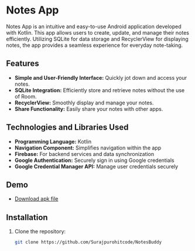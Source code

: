 # Notes App

Notes App is an intuitive and easy-to-use Android application developed with Kotlin. This app allows users to create, update, and manage their notes efficiently. Utilizing SQLite for data storage and RecyclerView for displaying notes, the app provides a seamless experience for everyday note-taking.

## Features

- **Simple and User-Friendly Interface:** Quickly jot down and access your notes.
- **SQLite Integration:** Efficiently store and retrieve notes without the use of Room.
- **RecyclerView:** Smoothly display and manage your notes.
- **Share Functionality:** Easily share your notes with other apps.

## Technologies and Libraries Used

- **Programming Language:** Kotlin
- **Navigation Component:** Simplifies navigation within the app
- **Firebase:** For backend services and data synchronization
- **Google Authentication:** Securely sign in using Google credentials
- **Google Credential Manager API:** Manage user credentials securely

 ## Demo
 - [Download apk file](https://drive.google.com/file/d/17GgEZtDjD5SO5DmUkoO6BWh5ns_bRpKv/view?usp=sharing)

## Installation

1. Clone the repository:
   ```bash
   git clone https://github.com/Surajpurohitcode/NotesBuddy
